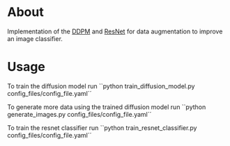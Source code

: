 # About

Implementation of the [DDPM](https://papers.labml.ai/paper/2006.11239) and [ResNet](https://papers.labml.ai/paper/1512.03385) for data augmentation to
improve an image classifier. 

# Usage

To train the diffusion model run ``python train_diffusion_model.py config_files/config_file.yaml´´

To generate more data using the trained diffusion model run ``python generate_images.py config_files/config_file.yaml´´

To train the resnet classifier run ``python train_resnet_classifier.py config_files/config_file.yaml´´
